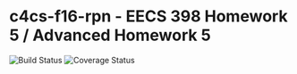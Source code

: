 # c4cs-f16-rpn - EECS 398 Homework 5 / Advanced Homework 5
![Build Status](https://travis-ci.org/mthol/c4cs-f16-rpn.svg?branch=master)
![Coverage Status](https://coveralls.io/repos/github/mthol/c4cs-f16-rpn/badge.svg?branch=master)
